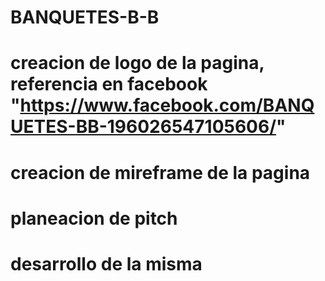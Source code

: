 # BANQUETES-B-B

# creacion de logo de la pagina, referencia en facebook "https://www.facebook.com/BANQUETES-BB-196026547105606/"
# creacion de mireframe de la pagina
# planeacion de pitch
# desarrollo de la misma
